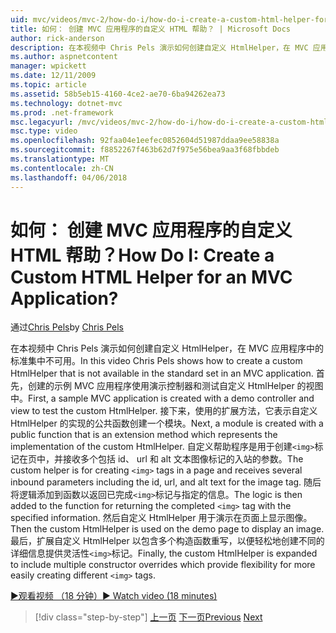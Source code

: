 ```yaml
---
uid: mvc/videos/mvc-2/how-do-i/how-do-i-create-a-custom-html-helper-for-an-mvc-application
title: 如何： 创建 MVC 应用程序的自定义 HTML 帮助？ | Microsoft Docs
author: rick-anderson
description: 在本视频中 Chris Pels 演示如何创建自定义 HtmlHelper，在 MVC 应用程序中的标准集中不可用。 首先，示例 MVC 应用...
ms.author: aspnetcontent
manager: wpickett
ms.date: 12/11/2009
ms.topic: article
ms.assetid: 58b5eb15-4160-4ce2-ae70-6ba94262ea73
ms.technology: dotnet-mvc
ms.prod: .net-framework
msc.legacyurl: /mvc/videos/mvc-2/how-do-i/how-do-i-create-a-custom-html-helper-for-an-mvc-application
msc.type: video
ms.openlocfilehash: 92faa04e1eefec0852604d51987ddaa9ee58838a
ms.sourcegitcommit: f8852267f463b62d7f975e56bea9aa3f68fbbdeb
ms.translationtype: MT
ms.contentlocale: zh-CN
ms.lasthandoff: 04/06/2018
---
```

<a name="how-do-i-create-a-custom-html-helper-for-an-mvc-application"></a><span data-ttu-id="fe348-105">如何： 创建 MVC 应用程序的自定义 HTML 帮助？</span><span class="sxs-lookup"><span data-stu-id="fe348-105">How Do I: Create a Custom HTML Helper for an MVC Application?</span></span>
====================
<span data-ttu-id="fe348-106">通过[Chris Pels](https://twitter.com/chrispels)</span><span class="sxs-lookup"><span data-stu-id="fe348-106">by [Chris Pels](https://twitter.com/chrispels)</span></span>

<span data-ttu-id="fe348-107">在本视频中 Chris Pels 演示如何创建自定义 HtmlHelper，在 MVC 应用程序中的标准集中不可用。</span><span class="sxs-lookup"><span data-stu-id="fe348-107">In this video Chris Pels shows how to create a custom HtmlHelper that is not available in the standard set in an MVC application.</span></span> <span data-ttu-id="fe348-108">首先，创建的示例 MVC 应用程序使用演示控制器和测试自定义 HtmlHelper 的视图中。</span><span class="sxs-lookup"><span data-stu-id="fe348-108">First, a sample MVC application is created with a demo controller and view to test the custom HtmlHelper.</span></span> <span data-ttu-id="fe348-109">接下来，使用的扩展方法，它表示自定义 HtmlHelper 的实现的公共函数创建一个模块。</span><span class="sxs-lookup"><span data-stu-id="fe348-109">Next, a module is created with a public function that is an extension method which represents the implementation of the custom HtmlHelper.</span></span> <span data-ttu-id="fe348-110">自定义帮助程序是用于创建`<img>`标记在页中，并接收多个包括 id、 url 和 alt 文本图像标记的入站的参数。</span><span class="sxs-lookup"><span data-stu-id="fe348-110">The custom helper is for creating `<img>` tags in a page and receives several inbound parameters including the id, url, and alt text for the image tag.</span></span> <span data-ttu-id="fe348-111">随后将逻辑添加到函数以返回已完成`<img>`标记与指定的信息。</span><span class="sxs-lookup"><span data-stu-id="fe348-111">The logic is then added to the function for returning the completed `<img>` tag with the specified information.</span></span> <span data-ttu-id="fe348-112">然后自定义 HtmlHelper 用于演示在页面上显示图像。</span><span class="sxs-lookup"><span data-stu-id="fe348-112">Then the custom HtmlHelper is used on the demo page to display an image.</span></span> <span data-ttu-id="fe348-113">最后，扩展自定义 HtmlHelper 以包含多个构造函数重写，以便轻松地创建不同的详细信息提供灵活性`<img>`标记。</span><span class="sxs-lookup"><span data-stu-id="fe348-113">Finally, the custom HtmlHelper is expanded to include multiple constructor overrides which provide flexibility for more easily creating different `<img>` tags.</span></span>

[<span data-ttu-id="fe348-114">&#9654;观看视频 （18 分钟）</span><span class="sxs-lookup"><span data-stu-id="fe348-114">&#9654; Watch video (18 minutes)</span></span>](https://channel9.msdn.com/Blogs/ASP-NET-Site-Videos/how-do-i-create-a-custom-html-helper-for-an-mvc-application)

> [!div class="step-by-step"]
> <span data-ttu-id="fe348-115">[上一页](how-do-i-implement-view-models-to-manage-data-for-aspnet-mvc-views.md)
> [下一页](how-do-i-work-with-model-binders-in-an-mvc-application.md)</span><span class="sxs-lookup"><span data-stu-id="fe348-115">[Previous](how-do-i-implement-view-models-to-manage-data-for-aspnet-mvc-views.md)
[Next](how-do-i-work-with-model-binders-in-an-mvc-application.md)</span></span>
